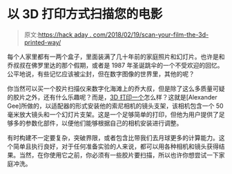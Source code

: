 # 以 3D 打印方式扫描您的电影

> 原文:[https://hack aday . com/2018/02/19/scan-your-film-the-3d-printed-way/](https://hackaday.com/2018/02/19/scan-your-film-the-3d-printed-way/)

每个人家里都有一两个盒子，里面装满了几十年前的家庭照片和幻灯片。也许是和乔叔叔在佛罗里达的那个假期，或者是 1987 年圣诞跳伞的一个不受欢迎的回忆。公平地说，有些记忆应该被尘封，但在数字图像的世界里，其他的呢？

你当然可以买一个胶片扫描仪来数字化海滩上的乔大叔，但是除了这么多质量可疑的胶片之外，还有什么乐趣呢？而是，[3D 打印一个](https://www.thingiverse.com/thing:2789457)怎么样？这就是[Alexander Gee]所做的，以适配器的形式安装他的索尼相机的镜头支架，该相机包含一个 50 毫米放大镜头和一个幻灯片支架。这是一个足够简单的打印，但他为用户提供了足够多的参数化部件，以便他们能够根据自己的相机安装进行调整。

有时构建不一定要复杂，突破界限，或者包含比带我们去月球更多的计算能力。这个简单且执行良好，对于任何准备实验的人来说，都可以用各种相机和镜头获得结果。当然，在你使用它之前，你必须有一些胶片要扫描，所以也许你想尝试一下家庭冲洗。